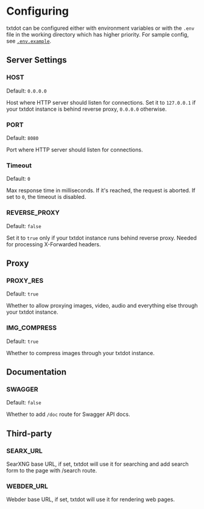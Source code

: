 # Configuring

txtdot can be configured either with environment variables
or with the `.env` file in the working directory which has higher priority.
For sample config, see [`.env.example`](https://github.com/TxtDot/txtdot/blob/main/.env.example).

## Server Settings

### HOST

Default: `0.0.0.0`

Host where HTTP server should listen for connections.
Set it to `127.0.0.1` if your txtdot instance is behind reverse proxy,
`0.0.0.0` otherwise.

### PORT

Default: `8080`

Port where HTTP server should listen for connections.

### Timeout

Default: `0`

Max response time in milliseconds. If it's reached, the request is aborted. If set to `0`, the timeout is disabled.

### REVERSE_PROXY

Default: `false`

Set it to `true` only if your txtdot instance runs behind reverse proxy.
Needed for processing X-Forwarded headers.

## Proxy

### PROXY_RES

Default: `true`

Whether to allow proxying images, video, audio
and everything else through your txtdot instance.

### IMG_COMPRESS

Default: `true`

Whether to compress images through your txtdot instance.

## Documentation

### SWAGGER

Default: `false`

Whether to add `/doc` route for Swagger API docs.

## Third-party

### SEARX_URL

SearXNG base URL, if set, txtdot will use it for searching and add search form to the page with /search route.

### WEBDER_URL

Webder base URL, if set, txtdot will use it for rendering web pages.
